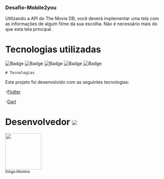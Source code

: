 ### Desafio-Mobile2you
Utilizando a API do The Movie DB, você deverá implementar uma tela com as informações de algum filme da sua escolha. Não é necessário mais do que esta tela principal.


# Tecnologias utilizadas
 ![Badge](https://img.shields.io/static/v1?label=Dart&message=00.0%&color=blue&style=flat&logo=)
  ![Badge](https://img.shields.io/static/v1?label=Kotlin&message=00.0%&color=orange&style=flat&logo=) 
   ![Badge](https://img.shields.io/static/v1?label=Swift&message=00.0%&color=red&style=flat&logo=) 
    ![Badge](https://img.shields.io/static/v1?label=Objective-C&message=00.0%&color=green&style=flat&logo=) 
   ![Badge](https://img.shields.io/static/v1?label=license&message=MIT&color=success&style=flat&logo=)  
   
   
   
   
    # Tecnologias


Este projeto foi desenvolvido com as seguintes tecnologias:


-[Flutter](https://flutter.dev/?gclid=Cj0KCQjww_f2BRC-ARIsAP3zarEE3bqE6AWxyHKFhCNJTBwh89Q_ktFTvn-S0uAw324qo0gzXY0VfTUaAluTEALw_wcB&gclsrc=aw.ds)

-[Dart](https://dart.dev/get-dart)




# Desenvolvedor ![](https://github.githubassets.com/images/icons/emoji/octocat.png) 


[<img src="https://avatars3.githubusercontent.com/u/60005436?s=400&v=4" width=115 > <br> <sub> Diogo Moreira </sub>](https://github.com/DiogoMoreira01)
